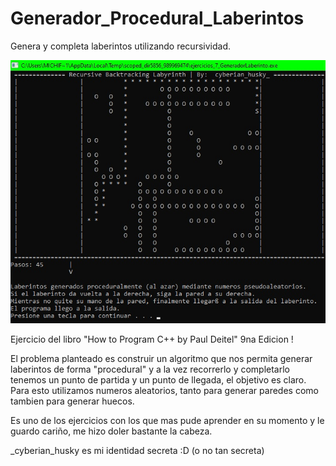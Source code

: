 # Generador_Procedural_Laberintos

Genera y completa laberintos utilizando recursividad.

![alt text](https://github.com/NicolasMuras/Generador_Procedural_Laberintos/blob/master/laberintos_ejemplo.jpg?raw=true)

Ejercicio del libro "How to Program C++ by Paul Deitel" 9na Edicion !

El problema planteado es construir un algoritmo que nos permita generar laberintos de forma "procedural" y a la vez recorrerlo y completarlo
tenemos un punto de partida y un punto de llegada, el objetivo es claro.
Para esto utilizamos numeros aleatorios, tanto para generar paredes como tambien para generar huecos.

Es uno de los ejercicios con los que mas pude aprender en su momento y le guardo cariño, me hizo doler bastante la cabeza.

_cyberian_husky es mi identidad secreta :D (o no tan secreta)

